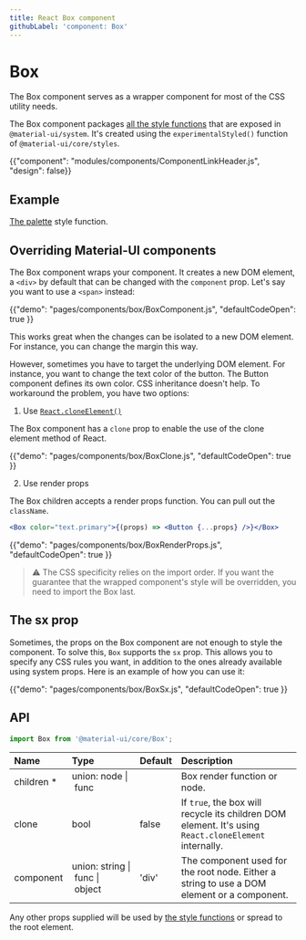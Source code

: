 ```yaml
---
title: React Box component
githubLabel: 'component: Box'
---
```


# Box

<p class="description">The Box component serves as a wrapper component for most of the CSS utility needs.</p>

The Box component packages [all the style functions](/system/basics/#all-inclusive) that are exposed in `@material-ui/system`.
It's created using the `experimentalStyled()` function of `@material-ui/core/styles`.

{{"component": "modules/components/ComponentLinkHeader.js", "design": false}}

## Example

[The palette](/system/palette/) style function.

## Overriding Material-UI components

The Box component wraps your component.
It creates a new DOM element, a `<div>` by default that can be changed with the `component` prop.
Let's say you want to use a `<span>` instead:

{{"demo": "pages/components/box/BoxComponent.js", "defaultCodeOpen": true }}

This works great when the changes can be isolated to a new DOM element.
For instance, you can change the margin this way.

However, sometimes you have to target the underlying DOM element.
For instance, you want to change the text color of the button.
The Button component defines its own color. CSS inheritance doesn't help.
To workaround the problem, you have two options:

1. Use [`React.cloneElement()`](https://reactjs.org/docs/react-api.html#cloneelement)

The Box component has a `clone` prop to enable the use of the clone element method of React.

{{"demo": "pages/components/box/BoxClone.js", "defaultCodeOpen": true }}

2. Use render props

The Box children accepts a render props function. You can pull out the `className`.

```jsx
<Box color="text.primary">{(props) => <Button {...props} />}</Box>
```

{{"demo": "pages/components/box/BoxRenderProps.js", "defaultCodeOpen": true }}

> ⚠️ The CSS specificity relies on the import order.
> If you want the guarantee that the wrapped component's style will be overridden, you need to import the Box last.

## The sx prop

Sometimes, the props on the Box component are not enough to style the component. To solve this, `Box` supports the `sx` prop. This allows you to specify any CSS rules you want, in addition to the ones already available using system props. Here is an example of how you can use it:

{{"demo": "pages/components/box/BoxSx.js", "defaultCodeOpen": true }}

## API

```jsx
import Box from '@material-ui/core/Box';
```

| Name                                                     | Type                                                                                                        | Default                                 | Description                                                                                           |
| :------------------------------------------------------- | :---------------------------------------------------------------------------------------------------------- | :-------------------------------------- | :---------------------------------------------------------------------------------------------------- |
| <span class="prop-name required">children&nbsp;\*</span> | <span class="prop-type">union:&nbsp;node&nbsp;&#124;<br>&nbsp;func<br></span>                               |                                         | Box render function or node.                                                                          |
| <span class="prop-name">clone</span>                     | <span class="prop-type">bool</span>                                                                         | <span class="prop-default">false</span> | If `true`, the box will recycle its children DOM element. It's using `React.cloneElement` internally. |
| <span class="prop-name">component</span>                 | <span class="prop-type">union:&nbsp;string&nbsp;&#124;<br>&nbsp;func&nbsp;&#124;<br>&nbsp;object<br></span> | <span class="prop-default">'div'</span> | The component used for the root node. Either a string to use a DOM element or a component.            |

Any other props supplied will be used by [the style functions](/system/basics/#all-inclusive) or spread to the root element.
